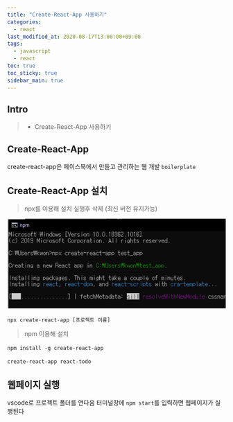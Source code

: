 ```yaml
---
title: "Create-React-App 사용하기"
categories:
  - react
last_modified_at: 2020-08-17T13:00:00+09:00
tags:
  - javascript
  - react
toc: true
toc_sticky: true
sidebar_main: true
---
```


## Intro

> - Create-React-App 사용하기

## Create-React-App

create-react-app은 페이스북에서 만들고 관리하는 웹 개발 `boilerplate`

## Create-React-App 설치

> npx를 이용해 설치 실행후 삭제 (최신 버전 유지가능)

![1](https://github.com/lesslate/lesslate.github.io/blob/master/assets/img/react/cra/1.png?raw=true)

`npx create-react-app [프로젝트 이름]`

> npm 이용해 설치

`npm install -g create-react-app`

`create-react-app react-todo`

## 웹페이지 실행

vscode로 프로젝트 폴더를 연다음 터미널창에 `npm start`를 입력하면 웹페이지가 실행된다
